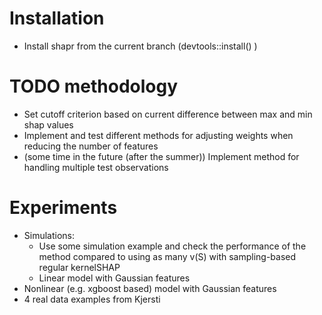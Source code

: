 

# Installation

- Install shapr from the current branch (devtools::install() )



# TODO methodology

- Set cutoff criterion based on current difference between max and min shap values
- Implement and test different methods for adjusting weights when reducing the number of features
- (some time in the future (after the summer)) Implement method for handling multiple test observations 


# Experiments

- Simulations:
  - Use some simulation example and check the performance of the method compared to using as many v(S) with sampling-based regular kernelSHAP
  - Linear model with Gaussian features
- Nonlinear (e.g. xgboost based) model with Gaussian features
- 4 real data examples from Kjersti
